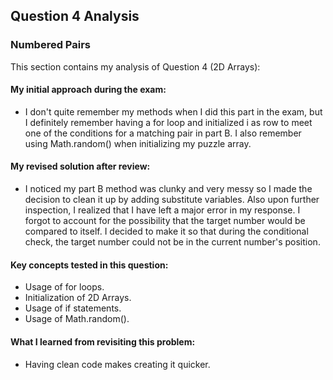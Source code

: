 ## Question 4 Analysis
### Numbered Pairs

This section contains my analysis of Question 4 (2D Arrays):

#### My initial approach during the exam:
- I don't quite remember my methods when I did this part in the exam, but I definitely remember having a for loop and initialized i as row to meet one of the conditions for a matching pair in part B. I also remember using Math.random() when initializing my puzzle array.
  
#### My revised solution after review:
- I noticed my part B method was clunky and very messy so I made the decision to clean it up by adding substitute variables. Also upon further inspection, I realized that I have left a major error in my response. I forgot to account for the possibility that the target number would be compared to itself. I decided to make it so that during the conditional check, the target number could not be in the current number's position.
  
#### Key concepts tested in this question:
- Usage of for loops.
- Initialization of 2D Arrays.
- Usage of if statements.
- Usage of Math.random().
  
#### What I learned from revisiting this problem:
- Having clean code makes creating it quicker.
